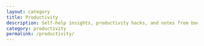```yaml
---
layout: category
title: Productivity
description: Self-help insights, productivity hacks, and notes from books and podcasts
category: productivity
permalink: /productivity/
---
```

